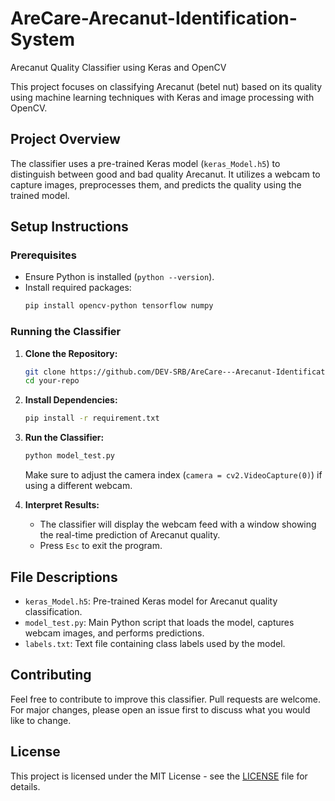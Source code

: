# AreCare-Arecanut-Identification-System
Arecanut Quality Classifier using Keras and OpenCV

This project focuses on classifying Arecanut (betel nut) based on its quality using machine learning techniques with Keras and image processing with OpenCV.

## Project Overview

The classifier uses a pre-trained Keras model (`keras_Model.h5`) to distinguish between good and bad quality Arecanut. It utilizes a webcam to capture images, preprocesses them, and predicts the quality using the trained model.

## Setup Instructions

### Prerequisites

- Ensure Python is installed (`python --version`).
- Install required packages:
  ```bash
  pip install opencv-python tensorflow numpy
  ```

### Running the Classifier

1. **Clone the Repository:**
   ```bash
   git clone https://github.com/DEV-SRB/AreCare---Arecanut-Identification-System.git
   cd your-repo
   ```

2. **Install Dependencies:**
   ```bash
   pip install -r requirement.txt
   ```

3. **Run the Classifier:**
   ```bash
   python model_test.py
   ```

   Make sure to adjust the camera index (`camera = cv2.VideoCapture(0)`) if using a different webcam.

4. **Interpret Results:**
   - The classifier will display the webcam feed with a window showing the real-time prediction of Arecanut quality.
   - Press `Esc` to exit the program.

## File Descriptions

- `keras_Model.h5`: Pre-trained Keras model for Arecanut quality classification.
- `model_test.py`: Main Python script that loads the model, captures webcam images, and performs predictions.
- `labels.txt`: Text file containing class labels used by the model.

## Contributing

Feel free to contribute to improve this classifier. Pull requests are welcome. For major changes, please open an issue first to discuss what you would like to change.

## License

This project is licensed under the MIT License - see the [LICENSE](LICENSE) file for details.
